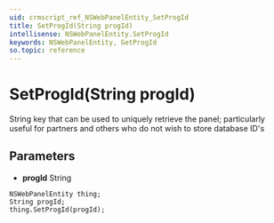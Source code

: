 ```yaml
---
uid: crmscript_ref_NSWebPanelEntity_SetProgId
title: SetProgId(String progId)
intellisense: NSWebPanelEntity.SetProgId
keywords: NSWebPanelEntity, GetProgId
so.topic: reference
---
```


# SetProgId(String progId)

String key that can be used to uniquely retrieve the panel; particularly useful for partners and others who do not wish to store database ID's

## Parameters

* **progId** String

```crmscript
NSWebPanelEntity thing;
String progId;
thing.SetProgId(progId);
```

